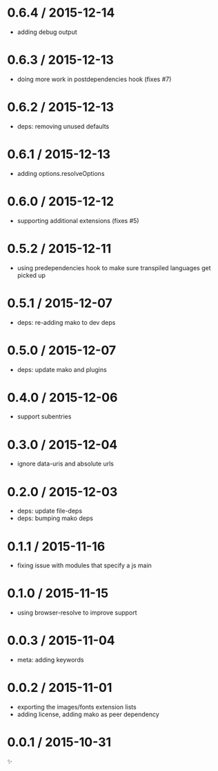
0.6.4 / 2015-12-14
==================

  * adding debug output

0.6.3 / 2015-12-13
==================

  * doing more work in postdependencies hook (fixes #7)

0.6.2 / 2015-12-13
==================

  * deps: removing unused defaults

0.6.1 / 2015-12-13
==================

  * adding options.resolveOptions

0.6.0 / 2015-12-12
==================

  * supporting additional extensions (fixes #5)

0.5.2 / 2015-12-11
==================

  * using predependencies hook to make sure transpiled languages get picked up

0.5.1 / 2015-12-07
==================

  * deps: re-adding mako to dev deps

0.5.0 / 2015-12-07
==================

  * deps: update mako and plugins

0.4.0 / 2015-12-06
==================

  * support subentries

0.3.0 / 2015-12-04
==================

  * ignore data-uris and absolute urls

0.2.0 / 2015-12-03
==================

  * deps: update file-deps
  * deps: bumping mako deps

0.1.1 / 2015-11-16
==================

  * fixing issue with modules that specify a js main

0.1.0 / 2015-11-15
==================

  * using browser-resolve to improve support

0.0.3 / 2015-11-04
==================

  * meta: adding keywords

0.0.2 / 2015-11-01
==================

  * exporting the images/fonts extension lists
  * adding license, adding mako as peer dependency

0.0.1 / 2015-10-31
==================

:sparkles:
